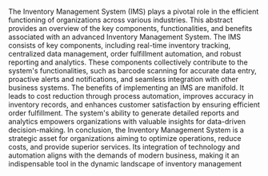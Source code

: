 The Inventory Management System (IMS) plays a pivotal role in the efficient functioning 
of organizations across various industries. This abstract provides an overview of the key 
components, functionalities, and benefits associated with an advanced Inventory 
Management System.
The IMS consists of key components, including real-time inventory tracking, centralized data 
management, order fulfillment automation, and robust reporting and analytics. These 
components collectively contribute to the system's functionalities, such as barcode scanning for 
accurate data entry, proactive alerts and notifications, and seamless integration with other 
business systems.
The benefits of implementing an IMS are manifold. It leads to cost reduction through process 
automation, improves accuracy in inventory records, and enhances customer satisfaction by 
ensuring efficient order fulfillment. The system's ability to generate detailed reports and 
analytics empowers organizations with valuable insights for data-driven decision-making.
In conclusion, the Inventory Management System is a strategic asset for organizations aiming to 
optimize operations, reduce costs, and provide superior services. Its integration of technology 
and automation aligns with the demands of modern business, making it an indispensable tool in 
the dynamic landscape of inventory management
